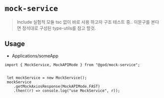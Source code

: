 # `mock-service`

> Include 실험적 모듈 tsc 없이 바로 사용 하고자 구조 테스트 중..
> 이문구를 본다면 정석대로 구성된 type-utils를 참고 할것.

## Usage

- Applications/someApp

```
import { MockService, MockAPIMode } from "@god/mock-service";


 let mockService = new MockService();
 mockService
    .getMockAxiosResponse(MockAPIMode.FAST)
    .then((r) => console.log("use MockService", r));

```
